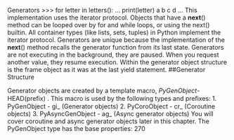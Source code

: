 Generators >>>  for  letter  in  letters(): ... print(letter) a b c d ... This implementation uses the iterator protocol. Objects that have a __next__()  method can be looped over by  for  and  while  loops, or using the  next()  builtin. All container types (like lists, sets, tuples) in Python implement the iterator protocol. Generators are unique because the implementation of the  __next__()  method recalls the generator function from its last state. Generators are not executing in the background, they are paused. When you request another value, they resume execution. Within the generator object structure is the frame object as it was at the last  yield  statement. 
##Generator Structure 

 Generator objects are created by a template macro,  _PyGenObject_- HEAD(prefix) . This macro is used by the following types and preﬁxes: 1.  PyGenObject  -  gi_  (Generator objects) 2.  PyCoroObject  -  cr_  (Coroutine objects) 3.  PyAsyncGenObject  -  ag_  (Async generator objects) You will cover coroutine and async generator objects later in this chapter. The  PyGenObject  type has the base properties: 270